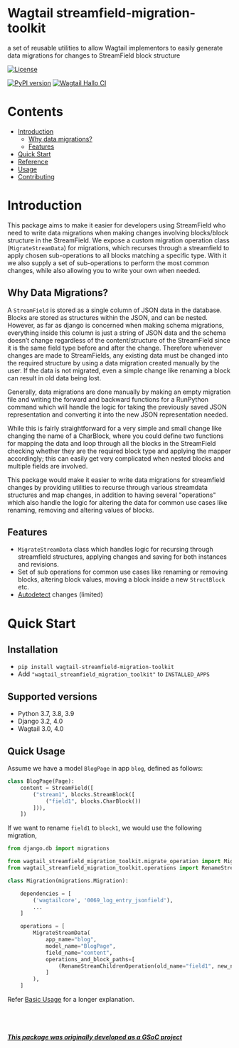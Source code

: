 # Wagtail streamfield-migration-toolkit

a set of reusable utilities to allow Wagtail implementors to easily generate data migrations for changes to StreamField block structure

[![License](https://img.shields.io/badge/License-BSD_3--Clause-blue.svg)](https://opensource.org/licenses/BSD-3-Clause)

[![PyPI version](https://badge.fury.io/py/streamfield-migration-toolkit.svg)](https://badge.fury.io/py/streamfield-migration-toolkit)
[![Wagtail Hallo CI](https://github.com/wagtail/streamfield-migration-toolkit/actions/workflows/test.yml/badge.svg)](https://github.com/wagtail/streamfield-migration-toolkit/actions/workflows/test.yml)

# Contents

- [Introduction](#introduction)
  - [Why data migrations?](#why-data-migrations)
  - [Features](#features)
- [Quick Start](#quick-start)
- [Reference](docs/REFERENCE.md)
- [Usage](docs/USAGE.md)
- [Contributing](docs/CONTRIBUTING.md)

# Introduction

This package aims to make it easier for developers using StreamField who need to write data
migrations when making changes involving blocks/block structure in the StreamField. We expose a
custom migration operation class (`MigrateStreamData`) for migrations, which recurses through
a streamfield to apply chosen sub-operations to all blocks matching a specific type. With it we also 
supply a set of sub-operations to perform the most common changes, while also allowing you to
write your own when needed.

## Why Data Migrations?

A `StreamField` is stored as a single column of JSON data in the database. Blocks are stored as structures within the JSON, and can be nested. However, as far as django is concerned when making schema migrations, everything inside this column is just a string of JSON data and the schema doesn’t change regardless of the content/structure of the StreamField since it is the same field type before and after the change. Therefore whenever changes are made to StreamFields, any existing data must be changed into the required structure by using a data migration created manually by the user. If
the data is not migrated, even a simple change like renaming a block can result in old data being lost.

Generally, data migrations are done manually by making an empty migration file and writing the forward and backward functions for a RunPython command which will handle the logic for taking the previously saved JSON representation and converting it into the new JSON representation needed.

While this is fairly straightforward for a very simple and small change like changing the name of a CharBlock, where you could define two functions for mapping the data and loop through all the blocks in the StreamField checking whether they are the required block type and applying the mapper accordingly; this can easily get very complicated when nested blocks and multiple fields are involved.

This package would make it easier to write data migrations for streamfield changes by providing utilities
to recurse through various streamdata structures and map changes, in addition to having several "operations"
which also handle the logic for altering the data for common use cases like renaming, removing and altering
values of blocks.

## Features

- `MigrateStreamData` class which handles logic for recursing through streamfield structures, applying changes and saving for both instances and revisions.
- Set of sub operations for common use cases like renaming or removing blocks, altering block values, moving a block inside a new `StructBlock` etc.
- [Autodetect](docs/USAGE.md#streamchangedetect) changes (limited)

# Quick Start

## Installation

- `pip install wagtail-streamfield-migration-toolkit`
- Add `"wagtail_streamfield_migration_toolkit"` to `INSTALLED_APPS`

## Supported versions

- Python 3.7, 3.8, 3.9
- Django 3.2, 4.0
- Wagtail 3.0, 4.0

## Quick Usage

Assume we have a model `BlogPage` in app `blog`, defined as follows:

```python
class BlogPage(Page):
    content = StreamField([
        ("stream1", blocks.StreamBlock([
            ("field1", blocks.CharBlock())
        ])),
    ])
```

If we want to rename `field1` to `block1`, we would use the following migration,

```python
from django.db import migrations

from wagtail_streamfield_migration_toolkit.migrate_operation import MigrateStreamData
from wagtail_streamfield_migration_toolkit.operations import RenameStreamChildrenOperation

class Migration(migrations.Migration):

    dependencies = [
        ('wagtailcore', '0069_log_entry_jsonfield'),
        ...
    ]

    operations = [
        MigrateStreamData(
            app_name="blog",
            model_name="BlogPage",
            field_name="content",
            operations_and_block_paths=[
                (RenameStreamChildrenOperation(old_name="field1", new_name="block1"), "stream1"),
            ]
        ),
    ]

```

Refer [Basic Usage](docs/USAGE.md/#basic-usage) for a longer explanation.

<br></br>

##### [This package was originally developed as a GSoC project](https://github.com/sandilsranasinghe/wagtail-streamfield-migration-toolkit/discussions/17)